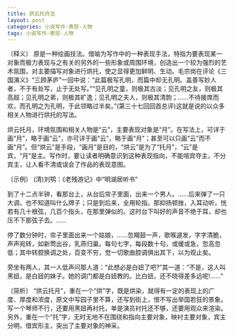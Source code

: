 ```yaml
---
title: 烘云托月法
layout: post
categories: 小说写作-表现-人物
tags: 小说写作-表现-人物
---
```


〔释义〕 原是一种绘画技法。借喻为写作中的一种表现手法，特指为要表现某一对象而极力表现与之有关的另外的一些形象或周围环境，创造出一个较为强烈的艺术氛围，对主要描写对象进行烘托，使之显得更加鲜明、生动。毛宗岗在评论《三国演义》“三顾茅庐”一回中说：“此篇极写孔明，而篇中却无孔明。盖善写妙人者，不于有处写，止于无处写。”“见孔明之童，则极其古淡；见孔明之友，则极其高超；见孔明之弟，则极其旷逸；见孔明之夫人，则极其清韵；……不待接席而欢，而孔明之为孔明，于此领略过半矣。”(第三十七回回首总评)这就是说的以众多相关人物进行烘托的写法。

烘云托月，环境氛围和相关人物是“云”，主要表现对象是“月”。在写法上，可详于画“月”，略于画“云”，亦可详于画“云”，略于画“月”；甚至可以只画“云”而不画“月”。但“烘云”是手段，“画月”是目的，“烘云”是为了“托月”，“云”是宾，“月”是主。写作时，要让读者明确意识到这种表现指向，不能喧宾夺主，不分宾主，让人看不清或误会了作品的表现意图。

〔示例〕 (清)刘鹗：《老残游记》中“明湖居听书”

到了十二点半钟，看那台上，从台后帘子里面，出来一个男人。……后来弹了一只大调，也不知道叫什么牌子；只是到后来，全用轮指。那抑扬顿挫，入耳动听，恍若有几十根弦，几百个指头，在那里弹似的。这时台下叫好的声音不绝于耳，却也压不下那弦子去。……

停了数分钟时，帘子里面出来一个姑娘，……忽羯鼓一声，歌喉遽发，字字清脆，声声宛转，如新莺出谷，乳燕归巢。每句七字，每段数十句，或缓或急，忽高忽低；其中转腔换调之处，百变不穷，觉一切歌曲腔调俱出其下，以为观止矣。

旁坐有两人，其一人低声问那人道：“此想必是白妞了吧?”其一道：“不是，这人叫黑妞，是白妞的妹子。她的调门都是白妞教的。比白妞，还不晓得差多远呢!……”

〔简析〕 “烘云托月”，重在一个“烘”字，既是烘染，就得有一定的表现上的广度、厚度和浓度，原文中写园子里不算，还写到街上，恨不写出举国若狂的景象。写一个琴师不行，还要用黑妞再衬托，单是演员衬托还不够，还要用观众来渲染。另外，重在一个“托”字，无时无地不在围绕和指向主要对象，映衬主要对象，宾主分明，借宾形主，突出了主要对象的神采。 